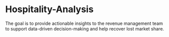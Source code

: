 # Hospitality-Analysis
The goal is to provide actionable insights to the revenue management team to support data-driven decision-making and help recover lost market share.
